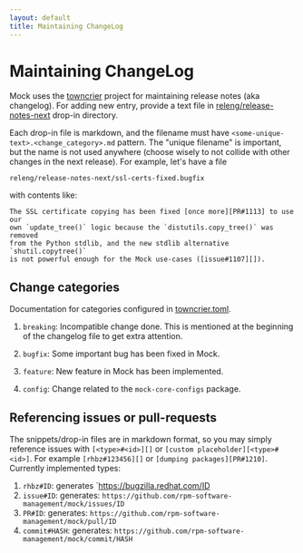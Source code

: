 ```yaml
---
layout: default
title: Maintaining ChangeLog
---
```


# Maintaining ChangeLog

Mock uses the [towncrier](https://github.com/twisted/towncrier) project for
maintaining release notes (aka changelog).  For adding new entry, provide a text
file in
[releng/release-notes-next](https://github.com/rpm-software-management/mock/tree/main/releng/release-notes-next)
drop-in directory.

Each drop-in file is markdown, and the filename must have
`<some-unique-text>.<change_category>.md` pattern.  The "unique filename" is
important, but the name is not used anywhere (choose wisely to not collide with
other changes in the next release).  For example, let's have a file

    releng/release-notes-next/ssl-certs-fixed.bugfix

with contents like:

    The SSL certificate copying has been fixed [once more][PR#1113] to use our
    own `update_tree()` logic because the `distutils.copy_tree()` was removed
    from the Python stdlib, and the new stdlib alternative `shutil.copytree()`
    is not powerful enough for the Mock use-cases ([issue#1107][]).

## Change categories

Documentation for categories configured in
[towncrier.toml](https://github.com/rpm-software-management/mock/blob/main/towncrier.toml).


1. `breaking`: Incompatible change done.  This is mentioned at the beginning of
   the changelog file to get extra attention.

1. `bugfix`: Some important bug has been fixed in Mock.

1. `feature`: New feature in Mock has been implemented.

1. `config`: Change related to the `mock-core-configs` package.


## Referencing issues or pull-requests

The snippets/drop-in files are in markdown format, so you may simply reference
issues with `[<type>#<id>][]` or `[custom placeholder][<type>#<id>]`.  For
example `[rhbz#123456][]` or `[dumping packages][PR#1210]`.  Currently
implemented types:

1. `rhbz#ID`: generates `https://bugzilla.redhat.com/ID
1. `issue#ID`: generates: `https://github.com/rpm-software-management/mock/issues/ID`
1. `PR#ID`: generates: `https://github.com/rpm-software-management/mock/pull/ID`
1. `commit#HASH`: generates: `https://github.com/rpm-software-management/mock/commit/HASH`
